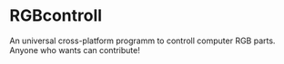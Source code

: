 # RGBcontroll
An universal cross-platform programm to controll computer RGB parts. Anyone who wants can contribute!
